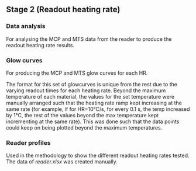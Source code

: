 ## Stage 2 (Readout heating rate)

### Data analysis

For analysing the MCP and MTS data from the reader to produce the readout heating rate results.

### Glow curves

For producing the MCP and MTS glow curves for each HR.

The format for this set of glowcurves is unique from the rest due to the varying readout times for each heating rate. 
Beyond the maximum temperature of each material, the values for the set temperature were manually arranged such that the heating rate ramp kept increasing at the same rate (for example, if for HR=10°C/s, for every 0.1 s, the temp increased by 1°C, the rest of the values beyond the max temperature kept incrementing at the same rate). 
This was done such that the data points could keep on being plotted beyond the maximum temperatures.

### Reader profiles

Used in the methodology to show the different readout heating rates tested.
The data of _reader.xlsx_ was created manually.
